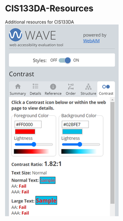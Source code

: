 # CIS133DA-Resources
Additional resources for CIS133DA
![Test](https://raw.githubusercontent.com/mica-garcia/CIS133DA-Resources/main/L12_contrasttab.png?token=GHSAT0AAAAAACGFSQAB2T4EP6A6SZMXAMBQZG4KLCA)
